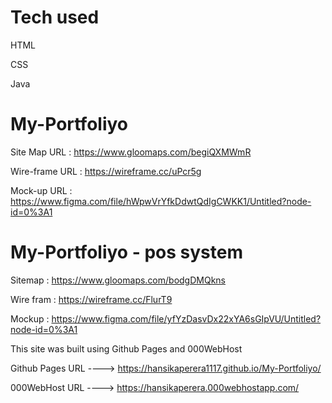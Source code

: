 
# Tech used

HTML

CSS

Java


# My-Portfoliyo

Site Map URL  :  https://www.gloomaps.com/begiQXMWmR

Wire-frame URL  :  https://wireframe.cc/uPcr5g

Mock-up URL  :  https://www.figma.com/file/hWpwVrYfkDdwtQdIgCWKK1/Untitled?node-id=0%3A1


# My-Portfoliyo - pos system

Sitemap  :  https://www.gloomaps.com/bodgDMQkns

Wire fram  :  https://wireframe.cc/FlurT9

Mockup  :  https://www.figma.com/file/yfYzDasvDx22xYA6sGIpVU/Untitled?node-id=0%3A1



This site was built using Github Pages and 000WebHost



Github Pages URL ---->  https://hansikaperera1117.github.io/My-Portfoliyo/

000WebHost URL ---->  https://hansikaperera.000webhostapp.com/
